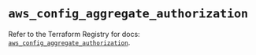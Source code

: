# `aws_config_aggregate_authorization`

Refer to the Terraform Registry for docs: [`aws_config_aggregate_authorization`](https://registry.terraform.io/providers/hashicorp/aws/6.14.0/docs/resources/config_aggregate_authorization).
